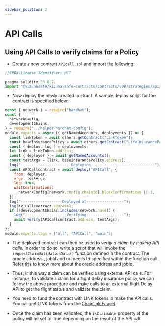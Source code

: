 ```yaml
---
sidebar_position: 2
---
```


# API Calls

## Using API Calls to verify claims for a Policy

- Create a new contract `APIcall.sol` and import the following:

```js
//SPDX-License-Identifier: MIT

pragma solidity ^0.8.7;
import "@kizunasafe/kizuna-safe-contracts/contracts/v08/strategies/api/APICall.sol";
```

- Now deploy the newly created contract. A sample deploy script for the contract is specified below:

```js
const { network } = require("hardhat");
const {
  networkConfig,
  developmentChains,
} = require("../helper-hardhat-config");
module.exports = async ({ getNamedAccounts, deployments }) => {
  const linkToken = await ethers.getContract("LinkToken");
  const baseInsurancePolicy = await ethers.getContract("LifeInsurancePolicy");
  const { deploy, log } = deployments;
  let link = linkToken.address;
  const { deployer } = await getNamedAccounts();
  const testArgs = [link, baseInsurancePolicy.address];
  log("-----------------------Deploying-----------------------------");
  const APICallcontract = await deploy("APICall", {
    from: deployer,
    args: testArgs,
    log: true,
    waitConfirmations:
      networkConfig[network.config.chainId].blockConfirmations || 1,
  });
  log("-------------------Deployed at-----------------");
  log(APICallcontract.address);
  if (!developmentChains.includes(network.name)) {
    log("-------------------Verifying-----------------");
    await verify(APICallcontract.address, testArgs);
  }
};
module.exports.tags = ["all", "APICall", "main"];
```

- The deployed contract can then be used to _verify a claim by making API calls_. In order to do so, write a script that will invoke the `requestClaimValidationData()` function defined in the contract.
  The oracle address , jobId and url needs to specified within the function call. Refer [this](../Deployment/Chainlink%20API%20call) to know more about the oracle address and jobId.

- Thus, in this way a claim can be verified using external API calls. For instance, to validate a claim for a flight delay insurance policy, we can follow the above procedure and make calls to an external flight Delay API to get the flight status and validate the claim.

- You need to fund the contract with LINK tokens to make the API calls. You can get LINK tokens from the [Chainlink Faucet](https://faucets.chain.link/mumbai).

- Once the claim has been validated, the `isClaimable` property of the policy will be set to True depending on the result of the API call.
